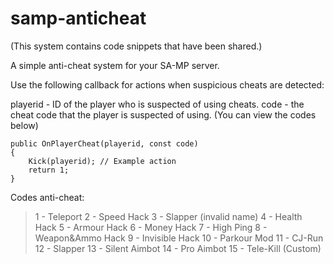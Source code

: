 # samp-anticheat

(This system contains code snippets that have been shared.)

A simple anti-cheat system for your SA-MP server.

Use the following callback for actions when suspicious cheats are detected:

playerid - ID of the player who is suspected of using cheats.
code - the cheat code that the player is suspected of using. (You can view the codes below)

```pawn
public OnPlayerCheat(playerid, const code)
{
    Kick(playerid); // Example action
    return 1;
}
```

Codes anti-cheat:
> 1 - Teleport
2 - Speed Hack
3 - Slapper (invalid name)
4 - Health Hack
5 - Armour Hack
6 - Money Hack
7 - High Ping
8 - Weapon&Ammo Hack
9 - Invisible Hack
10 - Parkour Mod
11 - CJ-Run
12 - Slapper
13 - Silent Aimbot
14 - Pro Aimbot
15 - Tele-Kill (Custom)
